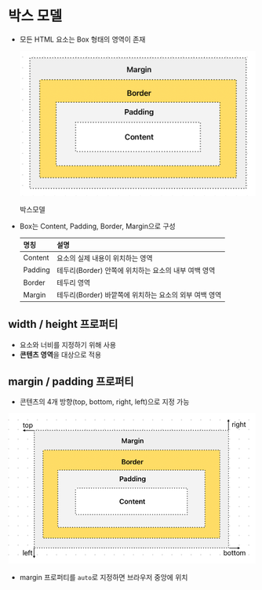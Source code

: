 # 박스 모델

- 모든 HTML 요소는 Box 형태의 영역이 존재
    
    ![박스모델](./image/CSS%EB%B0%95%EC%8A%A4%EB%AA%A8%EB%8D%B8.png)
    
    박스모델
    
- Box는 Content, Padding, Border, Margin으로 구성
    
    
    | 명칭 | 설명 |
    | --- | --- |
    | Content | 요소의 실제 내용이 위치하는 영역 |
    | Padding | 테두리(Border) 안쪽에 위치하는 요소의 내부 여백 영역 |
    | Border | 테두리 영역 |
    | Margin | 테두리(Border) 바깥쪽에 위치하는 요소의 외부 여백 영역 |

## width / height 프로퍼티

- 요소와 너비를 지정하기 위해 사용
- **콘텐츠 영역**을 대상으로 적용

## margin / padding 프로퍼티

- 콘텐츠의 4개 방향(top, bottom, right, left)으로 지정 가능

![Untitled](./image/CSS%EC%BD%98%ED%85%90%EC%B8%A0%EB%B0%A9%ED%96%A5.png)

- margin 프로퍼티를 `auto`로 지정하면 브라우저 중앙에 위치